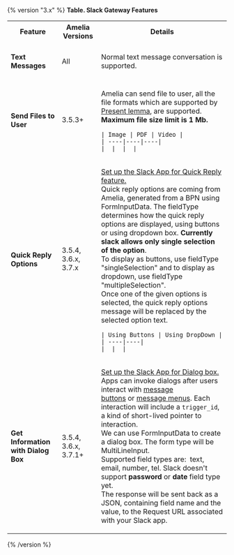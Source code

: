 {% version "3.x" %}
**Table. Slack Gateway Features**
<table class="wrapped confluenceTable">
<tbody>
<tr class="header">
<th class="confluenceTh">Feature</th>
<th class="confluenceTh">Amelia Versions</th>
<th class="confluenceTh">Details</th>
</tr>
&#10;<tr class="odd">
<td class="confluenceTd"><h4 id="SlackGatewayFeatures-TextMessages">Text Messages</h4></td>
<td class="confluenceTd">All</td>
<td class="confluenceTd">Normal text message conversation is supported.</td>
</tr>
<tr class="even">
<td class="confluenceTd"><h4 id="SlackGatewayFeatures-SendFilestoUser">Send Files to User</h4></td>
<td class="confluenceTd">3.5.3+</td>
<td class="confluenceTd"><div class="content-wrapper">
<p>Amelia can send file to user, all the file formats which are supported by <a href="https://docs.ipsoft.com/display/AmeliaDocsV37/BPN+Tasks#BPNTasks-PresentTask">Present lemma</a>, are supported. <strong>Maximum file size limit is 1 Mb.</strong></p>
<div class="table-wrap">
<pre class="table"><code>| Image | PDF | Video |
| ----|----|----|
|  |  |  |</code></pre>
</div>
</div></td>
</tr>
<tr class="odd">
<td class="confluenceTd"><h4 id="SlackGatewayFeatures-QuickReplyOptions">Quick Reply Options</h4></td>
<td class="confluenceTd">3.5.4, 3.6.x, 3.7.x</td>
<td class="confluenceTd"><div class="content-wrapper">
<p><a href="Slack%20API">Set up the Slack App for Quick Reply feature.</a><br />
Quick reply options are coming from Amelia, generated from a BPN using FormInputData. The fieldType determines how the quick reply options are displayed, using buttons or using dropdown box. <strong>Currently slack allows only single selection of the option</strong>.<br />
To display as buttons, use fieldType "singleSelection" and to display as dropdown, use fieldType "multipleSelection".<br />
Once one of the given options is selected, the quick reply options message will be replaced by the selected option text.</p>
<div class="table-wrap">
<pre class="table"><code>| Using Buttons | Using DropDown |
| ----|----|
|  |  |</code></pre>
</div>
</div></td>
</tr>
<tr class="even">
<td class="confluenceTd"><h4 id="SlackGatewayFeatures-GetInformationwithDialogBox">Get Information with Dialog Box</h4></td>
<td class="confluenceTd">3.5.4, 3.6.x, 3.7.1+</td>
<td class="confluenceTd"><div class="content-wrapper">
<p><a href="Slack%20API">Set up the Slack App for Dialog box.</a><br />
Apps can invoke dialogs after users interact with <a href="https://api.slack.com/docs/message-buttons">message buttons</a> or <a href="https://api.slack.com/docs/message-menus">message menus</a>. Each interaction will include a <code>trigger_id</code>, a kind of short-lived pointer to interaction.  <br />
We can use FormInputData to create a dialog box. The form type will be MultiLineInput.<br />
Supported field types are:  text, email, number, tel. Slack doesn't support <strong>password</strong> or <strong>date</strong> field type yet. <br />
The response will be sent back as a JSON, containing field name and the value, to the Request URL associated with your Slack app.</p>
</div></td>
</tr>
</tbody>
</table>
{% /version %}
